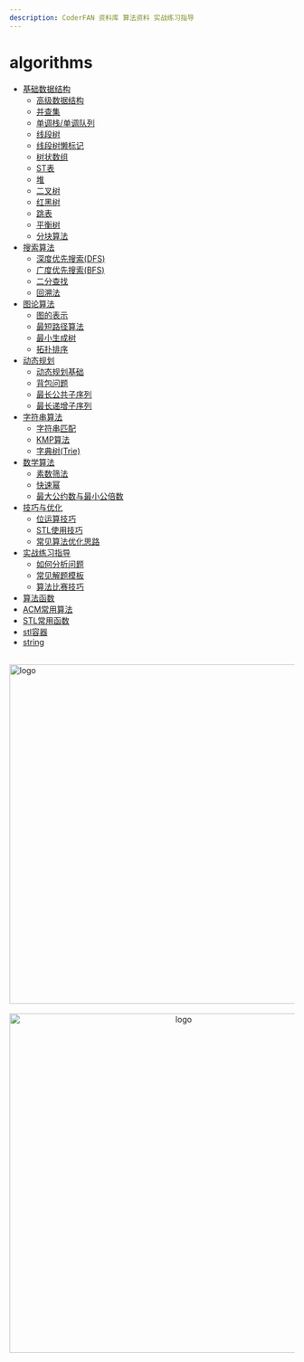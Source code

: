 ```yaml
---
description: CoderFAN 资料库 算法资料 实战练习指导
---
```


# algorithms
  
- [基础数据结构](/algorithms/base_algo/acm-md/数据结构/基础数据结构.md)
   - [高级数据结构](/algorithms/base_algo/acm-md/数据结构/高级数据结构概述.md)
   - [并查集](/algorithms/base_algo/acm-md/数据结构/并查集.md)
   - [单调栈/单调队列](/algorithms/base_algo/acm-md/数据结构/单调栈和单调队列.md)
   - [线段树](/algorithms/base_algo/acm-md/数据结构/线段树.md)
   - [线段树懒标记](/algorithms/base_algo/acm-md/数据结构/线段树懒标记.md)
   - [树状数组](/algorithms/base_algo/acm-md/数据结构/树状数组.md)
   - [ST表](/algorithms/base_algo/acm-md/数据结构/ST表.md)
   - [堆](/algorithms/base_algo/acm-md/数据结构/堆.md)
   - [二叉树](/algorithms/base_algo/acm-md/数据结构/二叉树.md)
   - [红黑树](/algorithms/base_algo/acm-md/数据结构/红黑树.md)
   - [跳表](/algorithms/base_algo/acm-md/数据结构/跳表.md)
   - [平衡树](/algorithms/base_algo/acm-md/数据结构/平衡树.md)
   - [分块算法](/algorithms/base_algo/acm-md/数据结构/分块算法.md)
- [搜索算法](/algorithms/base_algo/acm-md/搜索算法/搜索算法概述.md)
   - [深度优先搜索(DFS)](/algorithms/base_algo/acm-md/搜索算法/深度优先搜索.md)
   - [广度优先搜索(BFS)](/algorithms/base_algo/acm-md/搜索算法/广度优先搜索.md)
   - [二分查找](/algorithms/base_algo/acm-md/搜索算法/二分查找.md)
   - [回溯法](/algorithms/base_algo/acm-md/搜索算法/回溯法.md)
- [图论算法](/algorithms/base_algo/acm-md/图论算法/图论概述.md)
   - [图的表示](/algorithms/base_algo/acm-md/图论算法/图的表示.md)
   - [最短路径算法](/algorithms/base_algo/acm-md/图论算法/最短路径算法.md)
   - [最小生成树](/algorithms/base_algo/acm-md/图论算法/最小生成树.md)
   - [拓扑排序](/algorithms/base_algo/acm-md/图论算法/拓扑排序.md)
- [动态规划](/algorithms/base_algo/acm-md/动态规划/动态规划概述.md)
   - [动态规划基础](/algorithms/base_algo/acm-md/动态规划/动态规划基础.md)
   - [背包问题](/algorithms/base_algo/acm-md/动态规划/背包问题.md)
   - [最长公共子序列](/algorithms/base_algo/acm-md/动态规划/最长公共子序列.md)
   - [最长递增子序列](/algorithms/base_algo/acm-md/动态规划/最长递增子序列.md)
- [字符串算法](/algorithms/base_algo/acm-md/字符串算法/字符串算法概述.md)
   - [字符串匹配](/algorithms/base_algo/acm-md/字符串算法/字符串匹配.md)
   - [KMP算法](/algorithms/base_algo/acm-md/字符串算法/KMP算法.md)
   - [字典树(Trie)](/algorithms/base_algo/acm-md/字符串算法/字典树.md)
- [数学算法](/algorithms/base_algo/acm-md/数学算法/数学算法概述.md)
   - [素数筛法](/algorithms/base_algo/acm-md/数学算法/素数筛法.md)
   - [快速幂](/algorithms/base_algo/acm-md/数学算法/快速幂.md)
   - [最大公约数与最小公倍数](/algorithms/base_algo/acm-md/数学算法/最大公约数与最小公倍数.md)
- [技巧与优化](/algorithms/base_algo/acm-md/技巧与优化/技巧与优化概述.md)
   - [位运算技巧](/algorithms/base_algo/acm-md/技巧与优化/位运算技巧.md)
   - [STL使用技巧](/algorithms/base_algo/acm-md/技巧与优化/STL使用技巧.md)
   - [常见算法优化思路](/algorithms/base_algo/acm-md/技巧与优化/常见算法优化思路.md)
- [实战练习指导](/algorithms/base_algo/acm-md/实战练习指导/实战练习概述.md)
    - [如何分析问题](/algorithms/base_algo/acm-md/实战练习指导/如何分析问题.md)
    - [常见解题模板](/algorithms/base_algo/acm-md/实战练习指导/常见解题模板.md)
    - [算法比赛技巧](/algorithms/base_algo/acm-md/实战练习指导/算法比赛技巧.md)
- [算法函数](/algorithms/base_algo/acm-md/算法函数.md)
- [ACM常用算法](/algorithms/base_algo/acm-md/ACM常用算法.md)
- [STL常用函数](/algorithms/base_algo/acm-md/STL常用函数.md)
- [stl容器](/algorithms/base_algo/acm-md/stl容器.md)
- [string](/algorithms/base_algo/acm-md/string.md)


<br />
<img  src='/img/bjkb.PNG' width="600" alt="logo">
<br />
<br />
<div align="center">

<img  src='/img/01.jpeg' width="600" alt="logo" />
</div>
<br />
<br />